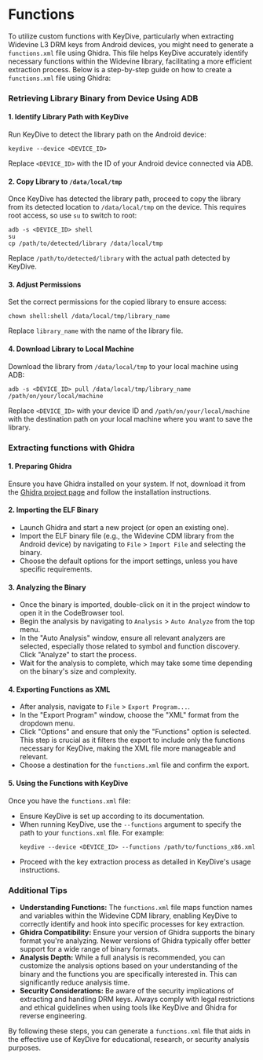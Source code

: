 # Functions

To utilize custom functions with KeyDive, particularly when extracting Widevine L3 DRM keys from Android devices, you might need to generate a `functions.xml` file using Ghidra. This file helps KeyDive accurately identify necessary functions within the Widevine library, facilitating a more efficient extraction process. Below is a step-by-step guide on how to create a `functions.xml` file using Ghidra:

### Retrieving Library Binary from Device Using ADB

#### 1. Identify Library Path with KeyDive

Run KeyDive to detect the library path on the Android device:

```shell
keydive --device <DEVICE_ID>
```

Replace `<DEVICE_ID>` with the ID of your Android device connected via ADB.

#### 2. Copy Library to `/data/local/tmp`

Once KeyDive has detected the library path, proceed to copy the library from its detected location to `/data/local/tmp` on the device. This requires root access, so use `su` to switch to root:

```shell
adb -s <DEVICE_ID> shell
su
cp /path/to/detected/library /data/local/tmp
```

Replace `/path/to/detected/library` with the actual path detected by KeyDive.

#### 3. Adjust Permissions

Set the correct permissions for the copied library to ensure access:

```shell
chown shell:shell /data/local/tmp/library_name
```

Replace `library_name` with the name of the library file.

#### 4. Download Library to Local Machine

Download the library from `/data/local/tmp` to your local machine using ADB:

```shell
adb -s <DEVICE_ID> pull /data/local/tmp/library_name /path/on/your/local/machine
```

Replace `<DEVICE_ID>` with your device ID and `/path/on/your/local/machine` with the destination path on your local machine where you want to save the library.

### Extracting functions with Ghidra

#### 1. Preparing Ghidra

Ensure you have Ghidra installed on your system. If not, download it from the [Ghidra project page](https://ghidra-sre.org/) and follow the installation instructions.

#### 2. Importing the ELF Binary

- Launch Ghidra and start a new project (or open an existing one).
- Import the ELF binary file (e.g., the Widevine CDM library from the Android device) by navigating to `File` > `Import File` and selecting the binary.
- Choose the default options for the import settings, unless you have specific requirements.

#### 3. Analyzing the Binary

- Once the binary is imported, double-click on it in the project window to open it in the CodeBrowser tool.
- Begin the analysis by navigating to `Analysis` > `Auto Analyze` from the top menu.
- In the "Auto Analysis" window, ensure all relevant analyzers are selected, especially those related to symbol and function discovery. Click "Analyze" to start the process.
- Wait for the analysis to complete, which may take some time depending on the binary's size and complexity.

#### 4. Exporting Functions as XML

- After analysis, navigate to `File` > `Export Program...`.
- In the "Export Program" window, choose the "XML" format from the dropdown menu.
- Click "Options" and ensure that only the "Functions" option is selected. This step is crucial as it filters the export to include only the functions necessary for KeyDive, making the XML file more manageable and relevant.
- Choose a destination for the `functions.xml` file and confirm the export.

#### 5. Using the Functions with KeyDive

Once you have the `functions.xml` file:

- Ensure KeyDive is set up according to its documentation.
- When running KeyDive, use the `--functions` argument to specify the path to your `functions.xml` file. For example:
  ```shell
  keydive --device <DEVICE_ID> --functions /path/to/functions_x86.xml
  ```
- Proceed with the key extraction process as detailed in KeyDive's usage instructions.

### Additional Tips

- **Understanding Functions:** The `functions.xml` file maps function names and variables within the Widevine CDM library, enabling KeyDive to correctly identify and hook into specific processes for key extraction.
- **Ghidra Compatibility:** Ensure your version of Ghidra supports the binary format you're analyzing. Newer versions of Ghidra typically offer better support for a wide range of binary formats.
- **Analysis Depth:** While a full analysis is recommended, you can customize the analysis options based on your understanding of the binary and the functions you are specifically interested in. This can significantly reduce analysis time.
- **Security Considerations:** Be aware of the security implications of extracting and handling DRM keys. Always comply with legal restrictions and ethical guidelines when using tools like KeyDive and Ghidra for reverse engineering.

By following these steps, you can generate a `functions.xml` file that aids in the effective use of KeyDive for
educational, research, or security analysis purposes.